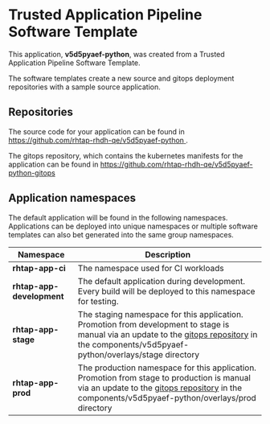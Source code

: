 # Trusted Application Pipeline Software Template

This application, **v5d5pyaef-python**, was created from a Trusted Application Pipeline Software Template.

The software templates create a new source and gitops deployment repositories with a sample source application. 

## Repositories

The source code for your application can be found in [https://github.com/rhtap-rhdh-qe/v5d5pyaef-python ](https://github.com/rhtap-rhdh-qe/v5d5pyaef-python ).
 
The gitops repository, which contains the kubernetes manifests for the application can be found in 
[https://github.com/rhtap-rhdh-qe/v5d5pyaef-python-gitops ](https://github.com/rhtap-rhdh-qe/v5d5pyaef-python-gitops ) 

## Application namespaces 

The default application will be found in the following namespaces. Applications can be deployed into unique namespaces or multiple software templates can also bet generated into the same group namespaces.  

|  Namespace   |  Description   |  
| -------- | -------- |
| **rhtap-app-ci** | The namespace used for CI workloads |
| **rhtap-app-development** | The default application during development. Every build will be deployed to this namespace for testing. |
| **rhtap-app-stage** | The staging namespace for this application. Promotion from development to stage is manual via an update to the [gitops repository](https://github.com/rhtap-rhdh-qe/v5d5pyaef-python-gitops ) in the components/v5d5pyaef-python/overlays/stage directory |
| **rhtap-app-prod** | The production namespace for this application. Promotion from stage to production is manual via an update to the [gitops repository](https://github.com/rhtap-rhdh-qe/v5d5pyaef-python-gitops ) in the components/v5d5pyaef-python/overlays/prod directory |